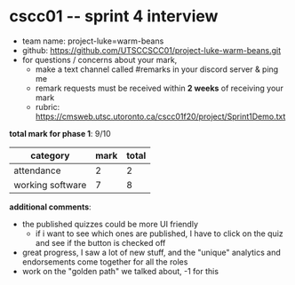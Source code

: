 # cscc01 -- sprint 4 interview

- team name: project-luke=warm-beans
- github: https://github.com/UTSCCSCC01/project-luke-warm-beans.git
- for questions / concerns about your mark,
	- make a text channel called #remarks in your discord server & ping me
    - remark requests must be received within **2 weeks** of receiving your mark
	- rubric: https://cmsweb.utsc.utoronto.ca/cscc01f20/project/Sprint1Demo.txt
	
**total mark for phase 1**: 9/10

|category|mark|total|
|---|---|---|
|attendance|2|2|
|working software|7|8|

**additional comments**:

- the published quizzes could be more UI friendly
	- if i want to see which ones are published, I have to click on the quiz and see if the button is checked off
- great progress, I saw a lot of new stuff, and the "unique" analytics and endorsements come together for all the roles
- work on the "golden path" we talked about, -1 for this